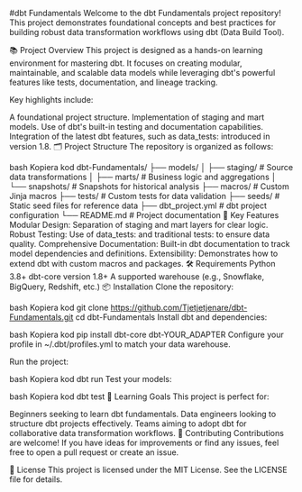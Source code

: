 #dbt Fundamentals
Welcome to the dbt Fundamentals project repository! This project demonstrates foundational concepts and best practices for building robust data transformation workflows using dbt (Data Build Tool).

📚 Project Overview
This project is designed as a hands-on learning environment for mastering dbt. It focuses on creating modular, maintainable, and scalable data models while leveraging dbt's powerful features like tests, documentation, and lineage tracking.

Key highlights include:

A foundational project structure.
Implementation of staging and mart models.
Use of dbt's built-in testing and documentation capabilities.
Integration of the latest dbt features, such as data_tests: introduced in version 1.8.
🗂️ Project Structure
The repository is organized as follows:

bash
Kopiera kod
dbt-Fundamentals/
├── models/
│   ├── staging/          # Source data transformations
│   ├── marts/            # Business logic and aggregations
│   └── snapshots/        # Snapshots for historical analysis
├── macros/               # Custom Jinja macros
├── tests/                # Custom tests for data validation
├── seeds/                # Static seed files for reference data
├── dbt_project.yml       # dbt project configuration
└── README.md             # Project documentation
🚀 Key Features
Modular Design: Separation of staging and mart layers for clear logic.
Robust Testing: Use of data_tests: and traditional tests: to ensure data quality.
Comprehensive Documentation: Built-in dbt documentation to track model dependencies and definitions.
Extensibility: Demonstrates how to extend dbt with custom macros and packages.
🛠️ Requirements
Python 3.8+
dbt-core version 1.8+
A supported warehouse (e.g., Snowflake, BigQuery, Redshift, etc.)
📦 Installation
Clone the repository:

bash
Kopiera kod
git clone https://github.com/Tjetjetjenare/dbt-Fundamentals.git
cd dbt-Fundamentals
Install dbt and dependencies:

bash
Kopiera kod
pip install dbt-core dbt-YOUR_ADAPTER
Configure your profile in ~/.dbt/profiles.yml to match your data warehouse.

Run the project:

bash
Kopiera kod
dbt run
Test your models:

bash
Kopiera kod
dbt test
📘 Learning Goals
This project is perfect for:

Beginners seeking to learn dbt fundamentals.
Data engineers looking to structure dbt projects effectively.
Teams aiming to adopt dbt for collaborative data transformation workflows.
🌟 Contributing
Contributions are welcome! If you have ideas for improvements or find any issues, feel free to open a pull request or create an issue.

📜 License
This project is licensed under the MIT License. See the LICENSE file for details.

